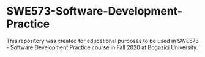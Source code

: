 # SWE573-Software-Development-Practice
This repository was created for educational purposes to be used in SWE573 - Software Development Practice course in Fall 2020 at Bogazici University.

